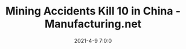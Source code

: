 ---
"title": "Mining Accidents Kill 10 in China - Manufacturing.net"
"date": "2021-4-9 7:0:0"
"feed_name": "GOOGLENEWSMINING"
"feed_website": "https://news.google.com/search?q=mining%2Bincident&hl=en-US&gl=US&ceid=US:en"
"feed_rss": "https://news.google.com/rss/search?q=mining%2Bincident&hl=en-US&gl=US&ceid=US:en"
"link": "https://www.manufacturing.net/safety/news/21366781/mining-accidents-kill-10-in-china"
"file": "_posts/2021-1-1-c94ab330daf0523f36eff41d0a6a424bf40d186e.md"
"accident": "1"
"drilling": "0"
---